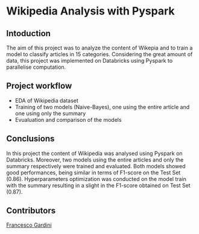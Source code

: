 # Wikipedia Analysis with Pyspark

## Intoduction
The aim of this project was to analyze the content of Wikepia and to train a model to classify articles in 15 categories. Considering the great amount of data, this project was implemented on Databricks using Pyspark to parallelise computation.

## Project workflow
- EDA of Wikipedia dataset
- Training of two models (Naive-Bayes), one using the entire article and one using only the summary
- Evualuation and comparison of the models

## Conclusions
In this project the content of Wikipedia was analysed using Pyspark on Databricks. Moreover, two models using the entire articles and only the summary respectively were trained and evaluated. Both models showed good performances, being similar in terms of F1-score on the Test Set (0.86). Hyperparameters optimization was conducted on the model train with the summary resulting in a slight in the F1-score obtained on Test Set (0.87).

## Contributors
[Francesco Gardini](https://github.com/gardi97)
